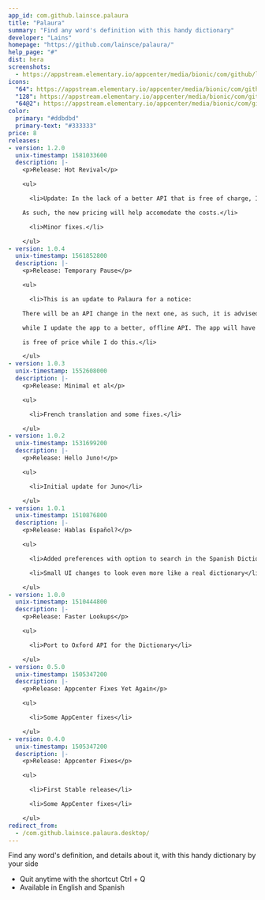 ```yaml
---
app_id: com.github.lainsce.palaura
title: "Palaura"
summary: "Find any word's definition with this handy dictionary"
developer: "Lains"
homepage: "https://github.com/lainsce/palaura/"
help_page: "#"
dist: hera
screenshots:
  - https://appstream.elementary.io/appcenter/media/bionic/com/github/lainsce.palaura/3C75E2CE96BF89388FDD961095C9165D/screenshots/image-1_orig.png
icons:
  "64": https://appstream.elementary.io/appcenter/media/bionic/com/github/lainsce.palaura/3C75E2CE96BF89388FDD961095C9165D/icons/64x64/com.github.lainsce.palaura_com.github.lainsce.palaura.png
  "128": https://appstream.elementary.io/appcenter/media/bionic/com/github/lainsce.palaura/3C75E2CE96BF89388FDD961095C9165D/icons/128x128/com.github.lainsce.palaura_com.github.lainsce.palaura.png
  "64@2": https://appstream.elementary.io/appcenter/media/bionic/com/github/lainsce.palaura/3C75E2CE96BF89388FDD961095C9165D/icons/64x64@2/com.github.lainsce.palaura_com.github.lainsce.palaura.png
color:
  primary: "#ddbdbd"
  primary-text: "#333333"
price: 8
releases:
- version: 1.2.0
  unix-timestamp: 1581033600
  description: |-
    <p>Release: Hot Revival</p>

    <ul>

      <li>Update: In the lack of a better API that is free of charge, I decided to continue using the one in-app.

    As such, the new pricing will help accomodate the costs.</li>

      <li>Minor fixes.</li>

    </ul>
- version: 1.0.4
  unix-timestamp: 1561852800
  description: |-
    <p>Release: Temporary Pause</p>

    <ul>

      <li>This is an update to Palaura for a notice:

    There will be an API change in the next one, as such, it is advised to use other dictionary apps

    while I update the app to a better, offline API. The app will have a (hopefully) small blackout and

    is free of price while I do this.</li>

    </ul>
- version: 1.0.3
  unix-timestamp: 1552608000
  description: |-
    <p>Release: Minimal et al</p>

    <ul>

      <li>French translation and some fixes.</li>

    </ul>
- version: 1.0.2
  unix-timestamp: 1531699200
  description: |-
    <p>Release: Hello Juno!</p>

    <ul>

      <li>Initial update for Juno</li>

    </ul>
- version: 1.0.1
  unix-timestamp: 1510876800
  description: |-
    <p>Release: Hablas Español?</p>

    <ul>

      <li>Added preferences with option to search in the Spanish Dictionary</li>

      <li>Small UI changes to look even more like a real dictionary</li>

    </ul>
- version: 1.0.0
  unix-timestamp: 1510444800
  description: |-
    <p>Release: Faster Lookups</p>

    <ul>

      <li>Port to Oxford API for the Dictionary</li>

    </ul>
- version: 0.5.0
  unix-timestamp: 1505347200
  description: |-
    <p>Release: Appcenter Fixes Yet Again</p>

    <ul>

      <li>Some AppCenter fixes</li>

    </ul>
- version: 0.4.0
  unix-timestamp: 1505347200
  description: |-
    <p>Release: Appcenter Fixes</p>

    <ul>

      <li>First Stable release</li>

      <li>Some AppCenter fixes</li>

    </ul>
redirect_from:
  - /com.github.lainsce.palaura.desktop/
---
```


<p>Find any word&apos;s definition, and details about it, with this handy dictionary by your side</p>
<ul>
  <li>Quit anytime with the shortcut Ctrl + Q</li>
  <li>Available in English and Spanish</li>
</ul>